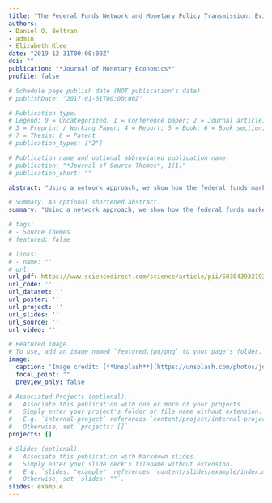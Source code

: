 ```yaml
---
title: "The Federal Funds Network and Monetary Policy Transmission: Evidence from the 2007–2009 Financial Crisis"
authors:
- Daniel O. Beltran
- admin
- Elizabeth Klee
date: "2019-12-31T00:00:00Z"
doi: ""
publication: "*Journal of Monetary Economics*"
profile: false

# Schedule page publish date (NOT publication's date).
# publishDate: "2017-01-01T00:00:00Z"

# Publication type.
# Legend: 0 = Uncategorized; 1 = Conference paper; 2 = Journal article;
# 3 = Preprint / Working Paper; 4 = Report; 5 = Book; 6 = Book section;
# 7 = Thesis; 8 = Patent
# publication_types: ["2"]

# Publication name and optional abbreviated publication name.
# publication: "*Journal of Source Themes*, 1(1)"
# publication_short: ""

abstract: "Using a network approach, we show how the federal funds market was transformed during the financial crisis through the collapse of the ABCP market in 2007, changes in monetary policy implementation, and an increase in counterparty credit risk. For both aggregate and bank-level network metrics, we find that increases in counterparty and liquidity risk are associated with reduced lending activity within the network. We also provide evidence that network peer effects are strong and influence banks’ holdings of reserve balances and rates paid in the federal funds market. Finally, we document how these changes to the network structure dampened the transmission of monetary policy."

# Summary. An optional shortened abstract.
summary: "Using a network approach, we show how the federal funds market was transformed during the financial crisis through the collapse of the ABCP market in 2007, changes in monetary policy implementation, and an increase in counterparty credit risk. For both aggregate and bank-level network metrics, we find that increases in counterparty and liquidity risk are associated with reduced lending activity within the network. We also provide evidence that network peer effects are strong and influence banks’ holdings of reserve balances and rates paid in the federal funds market. Finally, we document how these changes to the network structure dampened the transmission of monetary policy."

# tags:
# - Source Themes
# featured: false

# links:
# - name: ""
# url:
url_pdf: https://www.sciencedirect.com/science/article/pii/S0304393219302193
url_code: ''
url_dataset: ''
url_poster: ''
url_project: ''
url_slides: ''
url_source: ''
url_video: ''

# Featured image
# To use, add an image named `featured.jpg/png` to your page's folder. 
image:
  caption: 'Image credit: [**Unsplash**](https://unsplash.com/photos/jdD8gXaTZsc)'
  focal_point: ""
  preview_only: false

# Associated Projects (optional).
#   Associate this publication with one or more of your projects.
#   Simply enter your project's folder or file name without extension.
#   E.g. `internal-project` references `content/project/internal-project/index.md`.
#   Otherwise, set `projects: []`.
projects: []

# Slides (optional).
#   Associate this publication with Markdown slides.
#   Simply enter your slide deck's filename without extension.
#   E.g. `slides: "example"` references `content/slides/example/index.md`.
#   Otherwise, set `slides: ""`.
slides: example
---
```

